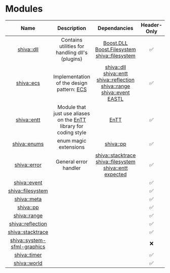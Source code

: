 # Modules

| Name | Description | Dependancies | Header-Only | Plugins | Script | Authors | Contributors |
| :---: | :---: | :---: | :---: | :---: | :---: | :---: | :---: |
| [shiva::dll](shiva-dll.md) | Contains      utilities for handling dll's \(plugins\) | [Boost.DLL](https://github.com/boostorg/dll) [Boost.Filesystem](https://github.com/boostorg/filesystem) [shiva::filesystem](shiva-filesystem.md) |      ✅ |     ❌ |    ❌ | [Milerius](https://github.com/Milerius) | [    Doom](https://github.com/Doom) |
| [shiva::ecs](shiva-ecs.md) | Implementation of the design pattern: [ECS](https://en.wikipedia.org/wiki/Entity–component–system) | [shiva::dll](shiva-dll.md) [shiva::entt](shiva-entt.md) [shiva::reflection](shiva-reflection.md) [shiva::range](shiva-range.md) [shiva::event](shiva-event.md) [EASTL](https://github.com/electronicarts/EASTL) |      ✅ |     ❌ |    ❌ | [Milerius](https://github.com/Milerius) |     [Milerius](https://github.com/Milerius) |
| [shiva::entt](shiva-entt.md) | Module that just use aliases on the [EnTT](https://github.com/skypjack/entt) library for coding style | [EnTT](https://github.com/skypjack/entt) |      ✅ |      ❌ |    ❌ | [Milerius](https://github.com/Milerius) | [    Milerius](https://github.com/Milerius) |
| [shiva::enums](shiva-enums.md) | enum magic extensions | [shiva::pp](shiva-pp.md) |      ✅ |      ❌ |    ❌ | [Doom](https://github.com/doom) |    [Doom](https://github.com/doom)<br>[Milerius](https://github.com/Milerius) |
| [shiva::error](shiva-error.md) | General error handler | [shiva::stacktrace](http://confluence.slyris.eu/display/SHIV/shiva%3A%3Astacktrace)<br>[shiva::filesystem](http://confluence.slyris.eu/display/SHIV/shiva%3A%3Afilesystem)<br>[shiva::entt](http://confluence.slyris.eu/display/SHIV/shiva%3A%3Aentt)<br>[expected](https://github.com/TartanLlama/expected) |      ✅ |      ❌ |    ❌ |  |  |
| [shiva::event](shiva-event.md) |  |  |      ✅ |      ❌ |    ❌ |  |  |
| [shiva::filesystem](shiva-filesystem.md) |  |  |      ✅ |      ❌ |    ❌ |  |  |
| [shiva::meta](shiva-meta.md) |  |  |      ✅ |      ❌ |    ❌ |  |  |
| [shiva::pp](shiva-pp.md) |  |  |      ✅ |      ❌ |    ❌ |  |  |
| [shiva::range](shiva-range.md) |  |  |      ✅ |      ❌ |    ❌ |  |  |
| [shiva::reflection](shiva-reflection.md) |  |  |      ✅ |      ❌ |    ❌ |  |  |
| [shiva::stacktrace](shiva-stacktrace.md) |  |  |      ✅ |      ❌ |    ❌ |  |  |
| [shiva::system-sfml-graphics](shiva-sfml/shiva-system-sfml-graphics.md) |  |  |      ❌ |      ✅ |    ❌ |  |  |
| [shiva::timer](shiva-timer.md) |  |  |      ✅ |      ❌ |    ❌ |  |  |
| [shiva::world](shiva-world.md) |  |  |      ✅ |      ❌ |    ❌ |  |  |


